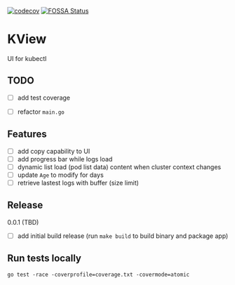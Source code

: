 [![codecov](https://codecov.io/gh/michaeljsaenz/kview/branch/main/graph/badge.svg?token=FF4ZXBZCBC)](https://codecov.io/gh/michaeljsaenz/kview)
[![FOSSA Status](https://app.fossa.com/api/projects/git%2Bgithub.com%2Fmichaeljsaenz%2Fkview.svg?type=shield)](https://app.fossa.com/projects/git%2Bgithub.com%2Fmichaeljsaenz%2Fkview?ref=badge_shield)

# KView
UI for kubectl


## TODO
- [ ] add test coverage
- [ ] refactor `main.go`


## Features
- [ ]  add copy capability to UI
- [ ]  add progress bar while logs load
- [ ]  dynamic list load (pod list data) content when cluster context changes
- [ ]  update `Age` to modify for days
- [ ]  retrieve lastest logs with buffer (size limit)

## Release
0.0.1 (TBD)

- [ ] add initial build release (run `make build` to build binary and package app)

## Run tests locally
```
go test -race -coverprofile=coverage.txt -covermode=atomic
```
